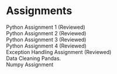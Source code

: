 # Assignments
Python Assignment 1 (Reviewed) <br />
Python Assignment 2 (Reviewed) <br />
Python Assignment 3 (Reviewed) <br />
Python Assignment 4 (Reviewed) <br />
Exception Handling Assignment (Reviewed) <br />
Data Cleaning Pandas. <br />
Numpy Assignment
